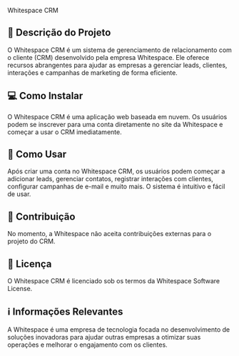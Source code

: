 <p>Whitespace CRM<p> 

## 🚀 Descrição do Projeto
O Whitespace CRM é um sistema de gerenciamento de relacionamento com o cliente (CRM) desenvolvido pela empresa Whitespace. Ele oferece recursos abrangentes para ajudar as empresas a gerenciar leads, clientes, interações e campanhas de marketing de forma eficiente.

## 💻 Como Instalar
O Whitespace CRM é uma aplicação web baseada em nuvem. Os usuários podem se inscrever para uma conta diretamente no site da Whitespace e começar a usar o CRM imediatamente.

## 🎯 Como Usar
Após criar uma conta no Whitespace CRM, os usuários podem começar a adicionar leads, gerenciar contatos, registrar interações com clientes, configurar campanhas de e-mail e muito mais. O sistema é intuitivo e fácil de usar.

## 🤝 Contribuição
No momento, a Whitespace não aceita contribuições externas para o projeto do CRM.

## 📝 Licença
O Whitespace CRM é licenciado sob os termos da Whitespace Software License.

## ℹ️ Informações Relevantes
A Whitespace é uma empresa de tecnologia focada no desenvolvimento de soluções inovadoras para ajudar outras empresas a otimizar suas operações e melhorar o engajamento com os clientes.

